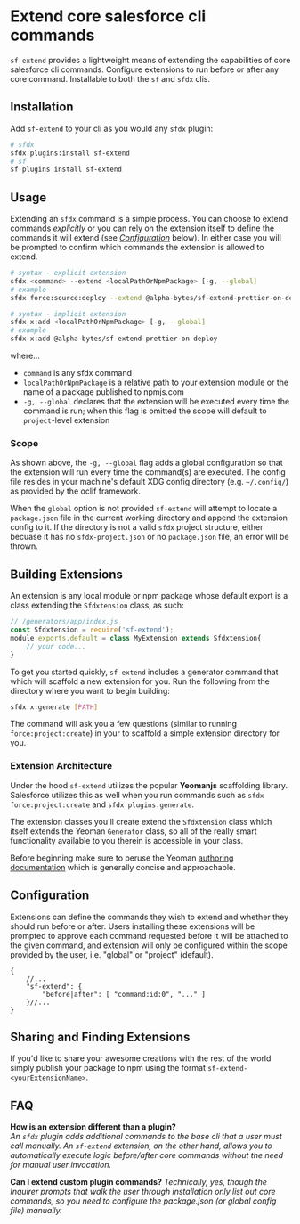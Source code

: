 # Extend core salesforce cli commands

`sf-extend` provides a lightweight means of extending the capabilities of core salesforce cli commands. Configure extensions to run before or after any core command. Installable to both the `sf` and `sfdx` clis.

## Installation
Add `sf-extend` to your cli as you would any `sfdx` plugin:

```sh
# sfdx
sfdx plugins:install sf-extend
# sf
sf plugins install sf-extend
```

## Usage
Extending an `sfdx` command is a simple process. You can choose to extend commands _explicitly_ or you can  rely on the extension itself to define the commands it will extend (see _[Configuration](#configuration)_ below). In either case you will be prompted to confirm which commands the extension is allowed to extend.

```sh
# syntax - explicit extension
sfdx <command> --extend <localPathOrNpmPackage> [-g, --global]
# example
sfdx force:source:deploy --extend @alpha-bytes/sf-extend-prettier-on-deploy

# syntax - implicit extension
sfdx x:add <localPathOrNpmPackage> [-g, --global]
# example 
sfdx x:add @alpha-bytes/sf-extend-prettier-on-deploy
```

where...
- `command` is any sfdx command
- `localPathOrNpmPackage` is a relative path to your extension module or the name of a package published to npmjs.com
- `-g, --global` declares that the extension will be executed every time the command is run; when this flag is omitted the scope will default to `project`-level extension

### Scope
As shown above, the `-g, --global` flag adds a global configuration so that the extension will run every time the command(s) are executed. The config file resides in your machine's default XDG config directory (e.g. `~/.config/`) as provided by the oclif framework. 

When the `global` option is not provided `sf-extend` will attempt to locate a `package.json` file in the current working directory and append the extension config to it. If the directory is not a valid `sfdx` project structure, either becuase it has no `sfdx-project.json` or no `package.json` file, an error will be thrown.

## Building Extensions
An extension is any local module or npm package whose default export is a class extending the `Sfdxtension` class, as such: 

```js
// /generators/app/index.js
const Sfdxtension = require('sf-extend');
module.exports.default = class MyExtension extends Sfdxtension{
    // your code...
}
```

To get you started quickly, `sf-extend` includes a generator command that which will scaffold a new extension for you. Run the following from the directory where you want to begin building:

```sh
sfdx x:generate [PATH]
```

The command will ask you a few questions (similar to running `force:project:create`) in your to scaffold a simple extension directory for you. 

### Extension Architecture
Under the hood `sf-extend` utilizes the popular **Yeomanjs** scaffolding library. Salesforce utilizes this as well when you run commands such as `sfdx force:project:create` and `sfdx plugins:generate`.

The extension classes you'll create extend the `Sfdxtension` class which itself extends the Yeoman `Generator` class, so all of the really smart functionality available to you therein is accessible in your class.

Before beginning make sure to peruse the Yeoman <a href="https://yeoman.io/authoring/index.html" target="_blank">authoring documentation</a> which is generally concise and approachable.

## Configuration
Extensions can define the commands they wish to extend and whether they should run before or after. Users installing these extensions will be prompted to approve each command requested before it will be attached to the given command, and extension will only be configured within the scope provided by the user, i.e. "global" or "project" (default).

```jsonc
{
    //...
    "sf-extend": {
        "before|after": [ "command:id:0", "..." ]
    }//...
}

```

## Sharing and Finding Extensions
If you'd like to share your awesome creations with the rest of the world simply publish your package to npm using the format `sf-extend-<yourExtensionName>`.

<!-- ### Community Extensions -->

## FAQ

**How is an extension different than a plugin?**\
_An `sfdx` plugin adds additional commands to the base cli that a user must call manually. An `sf-extend` extension, on the other hand, allows you to automatically execute logic before/after core commands without the need for manual user invocation._

**Can I extend custom plugin commands?**
_Technically, yes, though the Inquirer prompts that walk the user through installation only list out core commands, so you need to configure the package.json (or global config file) manually._